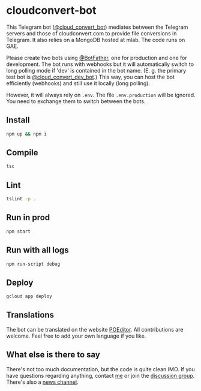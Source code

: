 # cloudconvert-bot

This Telegram bot ([@cloud_convert_bot](https://t.me/cloud_convert_bot)) mediates between the Telegram servers and those of
cloudconvert.com to provide file conversions in Telegram. It also relies on a
MongoDB hosted at mlab. The code runs on GAE.

Please create two bots using [@BotFather](https://t.me/BotFather), one for production and one for development.
The bot runs with webhooks but it will automatically switch to long polling mode if 'dev' is contained in the bot name.
(E. g. the primary test bot is [@cloud_convert_dev_bot](https://t.me/cloud_convert_dev_bot).)
This way, you can host the bot efficiently (webhooks) and still use it locally (long polling).

However, it will always rely on `.env`. The file `.env.production` will be ignored.
You need to exchange them to switch between the bots.

## Install

```bash
npm up && npm i
```

## Compile

```bash
tsc
```

## Lint

```bash
tslint -p .
```

## Run in prod

```bash
npm start
```

## Run with all logs

```bash
npm run-script debug
```

## Deploy

```bash
gcloud app deploy
```

## Translations

The bot can be translated on the website [POEditor](https://poeditor.com/join/project/rBNUMw67kZ).
All contributions are welcome.
Feel free to add your own language if you like.

## What else is there to say

There's not too much documentation, but the code is quite clean IMO.
If you have questions regarding anything, contact [me](https://t.me/KnorpelSenf) or join the [discussion group](https://t.me/cloud_convert_bot_lounge).
There's also a [news channel](https://t.me/cloud_convert_bot_news).
